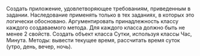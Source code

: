 Создать приложение, удовлетворяющее требованиям, приведенным в задании. Наследование применять только в тех заданиях, в которых это логически обосновано. Аргументировать принадлежность классу каждого создаваемого метода. Для каждого класса должно быть не менее 2 свойств.
Создать объект класса Сутки, используя классы Час, Минута.
Методы: вывести текущее время, рассчитать время суток (утро, день, вечер, ночь).
